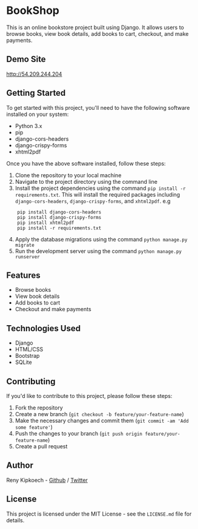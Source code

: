 # BookShop

This is an online bookstore project built using Django. It allows users to browse books, view book details, add books to cart, checkout, and make payments.

## Demo Site 
http://54.209.244.204

## Getting Started

To get started with this project, you'll need to have the following software installed on your system:

- Python 3.x
- pip
- django-cors-headers
- django-crispy-forms
- xhtml2pdf

Once you have the above software installed, follow these steps:

1. Clone the repository to your local machine
2. Navigate to the project directory using the command line
3. Install the project dependencies using the command `pip install -r requirements.txt`. This will install the required packages including `django-cors-headers`, `django-crispy-forms`, and `xhtml2pdf`.
e.g 

``` 
    pip install django-cors-headers
    pip install django-crispy-forms
    pip install xhtml2pdf
    pip install -r requirements.txt
```
4. Apply the database migrations using the command `python manage.py migrate`
5. Run the development server using the command `python manage.py runserver`

## Features

- Browse books
- View book details
- Add books to cart
- Checkout and make payments

## Technologies Used

- Django
- HTML/CSS
- Bootstrap
- SQLite

## Contributing

If you'd like to contribute to this project, please follow these steps:

1. Fork the repository
2. Create a new branch (`git checkout -b feature/your-feature-name`)
3. Make the necessary changes and commit them (`git commit -am 'Add some feature'`)
4. Push the changes to your branch (`git push origin feature/your-feature-name`)
5. Create a pull request

## Author
Reny Kipkoech - [Github](https://github.com/Tr-reny) / [Twitter](https://twitter.com/TRipper-rey) 

## License

This project is licensed under the MIT License - see the `LICENSE.md` file for details.

